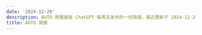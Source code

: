 ```yaml
---
date: '2024-12-20'
description: AUTO 周报是由 ChatGPT 每周五发布的一份简报，最近更新于 2024-12-20。
title: AUTO 周报
---
```

